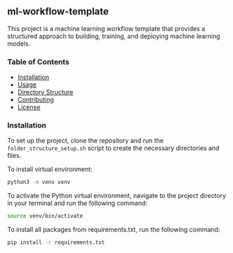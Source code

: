 ## ml-workflow-template

This project is a machine learning workflow template that provides a structured approach to building, training, and deploying machine learning models.

### Table of Contents

- [Installation](#installation)
- [Usage](#usage)
- [Directory Structure](#directory-structure)
- [Contributing](#contributing)
- [License](#license)

### Installation

To set up the project, clone the repository and run the `folder_structure_setup.sh` script to create the necessary directories and files.

To install virtual environment:

```bash
python3 -m venv venv
```

To activate the Python virtual environment, navigate to the project directory in your terminal and run the following command:

```bash
source venv/bin/activate
```

To install all packages from requirements.txt, run the following command:

```bash
pip install -r requirements.txt
```
